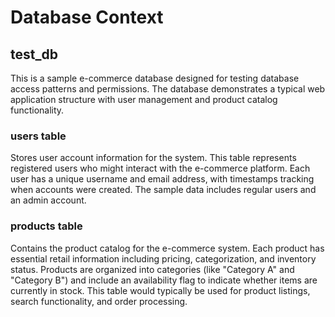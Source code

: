 # Database Context

## test_db

This is a sample e-commerce database designed for testing database access patterns and permissions. The database demonstrates a typical web application structure with user management and product catalog functionality.

### users table

Stores user account information for the system. This table represents registered users who might interact with the e-commerce platform. Each user has a unique username and email address, with timestamps tracking when accounts were created. The sample data includes regular users and an admin account.

### products table

Contains the product catalog for the e-commerce system. Each product has essential retail information including pricing, categorization, and inventory status. Products are organized into categories (like "Category A" and "Category B") and include an availability flag to indicate whether items are currently in stock. This table would typically be used for product listings, search functionality, and order processing.

